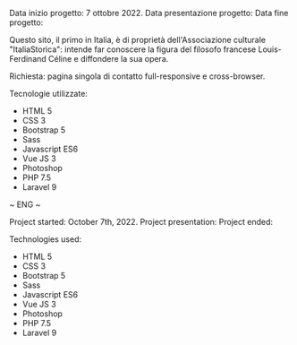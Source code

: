 Data inizio progetto: 7 ottobre 2022.
Data presentazione progetto: 
Data fine progetto: 

Questo sito, il primo in Italia, è di proprietà dell'Associazione culturale "ItaliaStorica": intende far 
conoscere la figura del filosofo francese Louis-Ferdinand Céline e diffondere la sua opera. 

Richiesta: pagina singola di contatto full-responsive e cross-browser.

Tecnologie utilizzate:
- HTML 5 
- CSS 3 
- Bootstrap 5
- Sass 
- Javascript ES6 
- Vue JS 3 
- Photoshop
- PHP 7.5
- Laravel 9


~ ENG ~

Project started: October 7th, 2022.
Project presentation: 
Project ended: 



Technologies used:

- HTML 5 
- CSS 3 
- Bootstrap 5
- Sass 
- Javascript ES6 
- Vue JS 3 
- Photoshop
- PHP 7.5
- Laravel 9